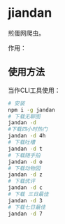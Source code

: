# jiandan

煎蛋网爬虫。

作用：


## 使用方法

当作CLI工具使用：
```bash
# 安装
npm i -g jandan
# 下载无聊图
jandan -d
#下载四小时热门
jandan -d 4h
# 下载吐槽
jandan -d t
# 下载随手拍
jandan -d o
# 下载动物园
jandan -d z
# 下载优评
jandan -d c
# 下载 三日最佳
jandan -d 3
# 下载七日最佳
jandan -d 7
```